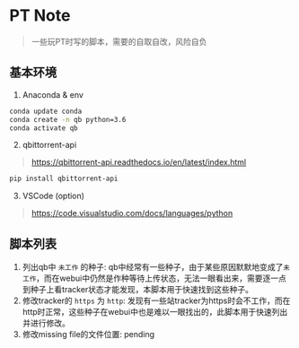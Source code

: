 # PT Note
> 一些玩PT时写的脚本，需要的自取自改，风险自负

## 基本环境
1. Anaconda & env
```sh
conda update conda
conda create -n qb python=3.6
conda activate qb
```
2. qbittorrent-api
> https://qbittorrent-api.readthedocs.io/en/latest/index.html
```sh 
pip install qbittorrent-api
```
3. VSCode (option)
> https://code.visualstudio.com/docs/languages/python

## 脚本列表
1. 列出qb中 `未工作` 的种子: qb中经常有一些种子，由于某些原因默默地变成了`未工作`，而在webui中仍然是作种等待上传状态，无法一眼看出来，需要逐一点到种子上看tracker状态才能发现，本脚本用于快速找到这些种子。
2. 修改tracker的 `https` 为 `http`: 发现有一些站tracker为https时会不工作，而在http时正常，这些种子在webui中也是难以一眼找出的，此脚本用于快速列出并进行修改。
3. 修改missing file的文件位置: pending





